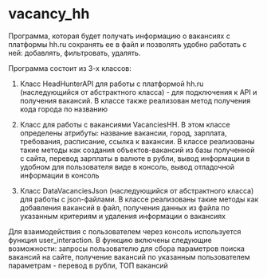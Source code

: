 # vacancy_hh
Программа, которая будет получать информацию о вакансиях с платформы hh.ru
сохранять ее в файл и позволять удобно работать с ней: добавлять, фильтровать, удалять.

Программа состоит из 3-х классов:
1. Класс HeadHunterAPI для работы с платформой hh.ru (наследующийся от абстрактного класса) - 
для подключения к API и получения вакансий. В классе также реализован метод получения кода города по названию

2. Класс для работы с вакансиями VacanciesHH.
В этом классе определены атрибуты: название вакансии, город, зарплата, требования, расписание, ссылка к вакансии.
В классе реализованы такие методы как создания объектов-вакансий из базы полученной с сайта, перевод зарплаты в валюте в рубли, 
вывод информации в удобном для пользователя виде в консоль, вывод отладочной информации в консоль

3. Класс DataVacanciesJson (наследующийся от абстрактного класса) для работы с json-файлами. 
В классе реализованы такие методы как добавления вакансий в файл, 
получения данных из файла по указанным критериям и удаления информации о вакансиях

Для взаимодействия с пользователем через консоль используется функция user_interaction. 
В функцию включены следующие возможности: запросы пользователю для сбора параметров поиска вакансий на сайте, 
получение вакансий по указанным пользователем параметрам - перевод в рубли, ТОП вакансий
